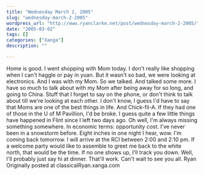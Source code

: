 ```yaml
---
title: "Wednesday March 2, 2005"
slug: "wednesday-march-2-2005"
wordpress_url: "http://www.ryanclarke.net/post/wednesday-march-2-2005/"
date: "2005-03-02"
tags: []
categories: ["Xanga"]
description: ""

---
```


Home is good.
 I went shopping with Mom today. I don't really like shopping when I can't haggle or pay in yuan. But it wasn't so bad, we were looking at electronics. And I was with my Mom. So we talked. And talked some more. I have so much to talk about with my Mom after being away for so long, and going to China. Stuff that I forget to say on the phone, or don't think to talk about till we're looking at each other. I don't know, I guess I'd have to say that Moms are one of the best things in life. And Chick-fil-A. If they had one of those in the U of M Pavillion, I'd be broke.
 I guess quite a few little things have happened in Flint since I left two days ago. Oh well, I'm always missing something somewhere. In economic terms: opportunity cost. I've never been in a snowstorm before. Eight inches in one night I hear, wow.
 I'm coming back tomorrow. I will arrive at the RCI between 2:00 and 2:10 pm. If a welcome party would like to assemble to greet me back to the white north, that would be the time. If no one shows up, I'll track you down. Well, I'll probably just say hi at dinner. That'll work. Can't wait to see you all.
 Ryan
Originally posted at classicalRyan.xanga.com
